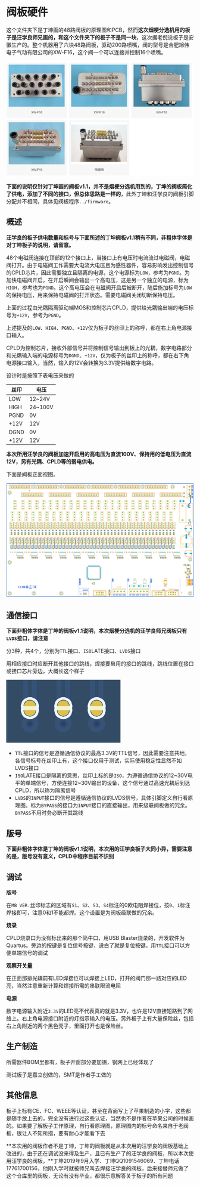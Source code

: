 # 阀板硬件

这个文件夹下是丁坤画的48路阀板的原理图和PCB，然而**这次烟梗分选机用的板子是汪学良师兄画的，和这个文件夹下的板子不是同一块**，这次据老倪说板子是安徽生产的。整个机器用了六块48路阀板，驱动200路喷嘴，阀的型号是合肥旭伟电子气动有限公司的XW-F16，这个阀一个可以连接并控制16个喷嘴。

![image-20211226143651047](README.assets/image-20211226143651047.png)

**下面的说明仅针对丁坤画的阀板v1.1，并不是烟梗分选机用到的，丁坤的阀板简化了供电，添加了不同的接口，但总体思路是一样的**，此外丁坤和汪学良的阀板引脚分配并不相同，具体见阀板程序`../firmware`。

## 概述

**汪学良的板子供电数量和标号与下面所述的丁坤阀板v1.1稍有不同，非粗体字体是对丁坤板子的说明，请留意。**

48个电磁阀连接在顶部的12个接口上，当接口上有电压时电流流过电磁阀，电磁阀打开。由于电磁阀工作需要大电流大电压且为感性器件，容易影响发出控制信号的CPLD芯片，因此需要独立且隔离的电源，这个电源标为`LOW`，参考为`PGND`。为加快电磁阀开启，在开启瞬间会输出一个高电压，这是另一个独立的电源，标为`HIGH`，参考也为`PGND`。这个高电压会在电磁阀开启后被断开，随后施加标号为`LOW`的保持电压，用来保持电磁阀的打开状态。需要电磁阀关闭切断保持电压。

上面的过程由光耦隔离驱动端MOS和控制芯片CPLD，提供给光耦输出端的电压标号为`+12V`，参考为`PGND`。

上述提及的`LOW`、`HIGH`、`PGND`、`+12V`仅为板子的丝印上的称呼，都在右上角电源接口输入。

CPLD为控制芯片，接收外部信号并将控制信号输出到板上的光耦，数字电路部分和光耦输入端的电源标号为`DGND`、`+12V`，仅为板子的丝印上的称呼，都在右下角电源接口输入，当然，输入的12V会转换为3.3V提供给数字电路。

设计时是按照下表电压来做的

| 丝印 | 电压    |
| ---- | ------- |
| LOW  | 12~24V  |
| HIGH | 24~100V |
| PGND | 0V      |
| +12V | 12V     |
| DGND | 0V      |
| +12V | 12V     |

**本次所用汪学良的阀板加速开启用的高电压为直流100V、保持用的低电压为直流12V，另有光耦、CPLD等的弱电供电。**

下面是阀板正面视图。

![image-20211121221859923](README.assets/image-20211121221859923.png)

## 通信接口

**下面非粗体字体是丁坤的阀板v1.1说明，本次烟梗分选机的汪学良师兄阀板只有`LVDS`接口，请注意**

分3种，共4个，分别为`TTL`接口、`ISO`LATE接口、`LVDS`接口

用相应接口时应断开其他接口的跳线，焊接要启用的接口的跳线，跳线位置在接口或接口芯片旁边，大概长这个样子

![image-20211121225906720](README.assets/image-20211121225906720.png)

- `TTL`接口的信号是遵循通信协议的最高3.3V的TTL信号，因此需要注意共地，各信号标号在丝印上有，这个接口仅用于测试，实际使用稳定性显然不如LVDS接口
- `ISO`LATE接口是隔离的意思，丝印上标的是`ISO`，为遵循通信协议的12~30V电平的单端信号，方便连接12~30V输出的设备，这个信号通过高速光耦后到达CPLD，所以称为隔离信号
- `LVDS`的`INPUT`接口的信号是遵循通信协议的LVDS信号，具体引脚定义自行看原理图。标为`BYPASS`的接口为`INPUT`接口的直接输出，用来级联阀板做的冗余。`BYPASS`不用时务必断开其跳线

## 版号

**下面非粗体字体是丁坤的阀板v1.1说明，本次用的汪学良板子大同小异，需要注意的是，版号没有意义，CPLD中程序目前不识别**

## 调试

**版号**

在`MB VER.`丝印标志的区域有`S1`、`S2`、`S3`、`S4`标注的0欧电阻焊接位，按`0`、`1`标注焊接即可，注意0和1不能都焊。这个设置是为阀板级联做的冗余。

**烧录**

CPLD烧录口为没有标出来的那个简牛口，用USB Blaster烧录的，开发软件为Quartus。旁边的按键是复位信号按键，说白了就是复位按键。用`TTL`接口可以方便单端信号的调试

**观察开关量**

在正面那排光耦前有LED焊接位可以焊接上LED，打开的阀门那一路对应的LED亮，当然注意重新计算和焊接所需的串联限流电阻

**电源**

数字电源输入附近`3.3V`的LED亮不代表真的就是3.3V，也许是12V直接短路到了网络上。右上角电源接口附近的灯指示输入的电压。另外板子上有大量保险丝，包括右上角附近的两个黑色壳子，里面打开也是保险丝。

## 生产制造

所需器件BOM里都有，板子开窗部分要加锡，钢网上已经体现了

测试板子是嘉立创做的，SMT是作者手工做的

## 其他信息

板子上标有CE、FC、WEEE等认证，甚至在背面写上了苹果制造的小字，这些都是随手放上去的，完全没有进行过这些认证，当然也不是作者在苹果公司的时候画的。如果要了解板子工作原理，自行看原理图，原理图内的标号命名来自于老阀板，很让人不知所措，要有耐心才能看下去

**本次用的阀板作者不是丁坤，丁坤的阀板就是从本次用的汪学良的阀板基础上改进的，由于还在调试没来得及生产，且已有生产了的汪学良的阀板，所以本次使用汪学良的阀板。**丁坤2019年9月入学、丁坤QQ1091546069、丁坤电话17761700156，他刚入学时就被师兄叫去焊接汪学良的阀板，后来接替师兄做了这个仓库里的阀板，无论有没有毕业，都很乐意解答关于板子的所有问题

